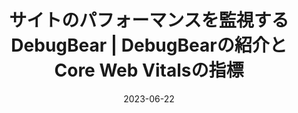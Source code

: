---
title: サイトのパフォーマンスを監視するDebugBear |  DebugBearの紹介とCore Web Vitalsの指標
at: CodeGrid
date: 2023-06-22
type: writing
draft: false
link: https://www.codegrid.net/articles/2023-debugbear-1/
---